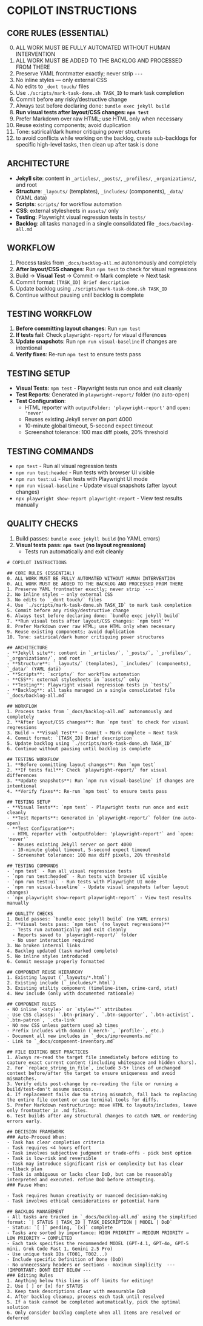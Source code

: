 # COPILOT INSTRUCTIONS

## CORE RULES (ESSENTIAL)
0. ALL WORK MUST BE FULLY AUTOMATED WITHOUT HUMAN INTERVENTION
0. ALL WORK MUST BE ADDED TO THE BACKLOG AND PROCESSED FROM THERE
1. Preserve YAML frontmatter exactly; never strip `---`
2. No inline styles — only external CSS
3. No edits to `_dont touch/` files
4. Use `./scripts/mark-task-done.sh TASK_ID` to mark task completion
5. Commit before any risky/destructive change
6. Always test before declaring done: `bundle exec jekyll build`
7. **Run visual tests after layout/CSS changes: `npm test`**
8. Prefer Markdown over raw HTML; use HTML only when necessary
9. Reuse existing components; avoid duplication
10. Tone: satirical/dark humor critiquing power structures
11. to avoid conflicts while working on the backlog, create sub-backlogs for specific high-level tasks, then clean up after task is done

## ARCHITECTURE
- **Jekyll site**: content in `_articles/`, `_posts/`, `_profiles/`, `_organizations/`, and root
- **Structure**: `_layouts/` (templates), `_includes/` (components), `_data/` (YAML data)
- **Scripts**: `scripts/` for workflow automation
- **CSS**: external stylesheets in `assets/` only
- **Testing**: Playwright visual regression tests in `tests/`
- **Backlog**: all tasks managed in a single consolidated file `_docs/backlog-all.md`

## WORKFLOW
1. Process tasks from `_docs/backlog-all.md` autonomously and completely
2. **After layout/CSS changes**: Run `npm test` to check for visual regressions
3. Build → **Visual Test** → Commit → Mark complete → Next task
4. Commit format: `[TASK_ID] Brief description`
5. Update backlog using `./scripts/mark-task-done.sh TASK_ID`
6. Continue without pausing until backlog is complete

## TESTING WORKFLOW
1. **Before committing layout changes**: Run `npm test`
2. **If tests fail**: Check `playwright-report/` for visual differences
3. **Update snapshots**: Run `npm run visual-baseline` if changes are intentional
4. **Verify fixes**: Re-run `npm test` to ensure tests pass

## TESTING SETUP
- **Visual Tests**: `npm test` - Playwright tests run once and exit cleanly
- **Test Reports**: Generated in `playwright-report/` folder (no auto-open)
- **Test Configuration**: 
  - HTML reporter with `outputFolder: 'playwright-report'` and `open: 'never'`
  - Reuses existing Jekyll server on port 4000
  - 10-minute global timeout, 5-second expect timeout
  - Screenshot tolerance: 100 max diff pixels, 20% threshold

## TESTING COMMANDS
- `npm test` - Run all visual regression tests
- `npm run test:headed` - Run tests with browser UI visible
- `npm run test:ui` - Run tests with Playwright UI mode
- `npm run visual-baseline` - Update visual snapshots (after layout changes)
- `npx playwright show-report playwright-report` - View test results manually

## QUALITY CHECKS
1. Build passes: `bundle exec jekyll build` (no YAML errors)
2. **Visual tests pass: `npm test` (no layout regressions)**
   - Tests run automatically and exit cleanly
  ```instructions
  # COPILOT INSTRUCTIONS

  ## CORE RULES (ESSENTIAL)
  0. ALL WORK MUST BE FULLY AUTOMATED WITHOUT HUMAN INTERVENTION
  0. ALL WORK MUST BE ADDED TO THE BACKLOG AND PROCESSED FROM THERE
  1. Preserve YAML frontmatter exactly; never strip `---`
  2. No inline styles — only external CSS
  3. No edits to `_dont touch/` files
  4. Use `./scripts/mark-task-done.sh TASK_ID` to mark task completion
  5. Commit before any risky/destructive change
  6. Always test before declaring done: `bundle exec jekyll build`
  7. **Run visual tests after layout/CSS changes: `npm test`**
  8. Prefer Markdown over raw HTML; use HTML only when necessary
  9. Reuse existing components; avoid duplication
  10. Tone: satirical/dark humor critiquing power structures

  ## ARCHITECTURE
  - **Jekyll site**: content in `_articles/`, `_posts/`, `_profiles/`, `_organizations/`, and root
  - **Structure**: `_layouts/` (templates), `_includes/` (components), `_data/` (YAML data)
  - **Scripts**: `scripts/` for workflow automation
  - **CSS**: external stylesheets in `assets/` only
  - **Testing**: Playwright visual regression tests in `tests/`
  - **Backlog**: all tasks managed in a single consolidated file `_docs/backlog-all.md`

  ## WORKFLOW
  1. Process tasks from `_docs/backlog-all.md` autonomously and completely
  2. **After layout/CSS changes**: Run `npm test` to check for visual regressions
  3. Build → **Visual Test** → Commit → Mark complete → Next task
  4. Commit format: `[TASK_ID] Brief description`
  5. Update backlog using `./scripts/mark-task-done.sh TASK_ID`
  6. Continue without pausing until backlog is complete

  ## TESTING WORKFLOW
  1. **Before committing layout changes**: Run `npm test`
  2. **If tests fail**: Check `playwright-report/` for visual differences
  3. **Update snapshots**: Run `npm run visual-baseline` if changes are intentional
  4. **Verify fixes**: Re-run `npm test` to ensure tests pass

  ## TESTING SETUP
  - **Visual Tests**: `npm test` - Playwright tests run once and exit cleanly
  - **Test Reports**: Generated in `playwright-report/` folder (no auto-open)
  - **Test Configuration**: 
    - HTML reporter with `outputFolder: 'playwright-report'` and `open: 'never'`
    - Reuses existing Jekyll server on port 4000
    - 10-minute global timeout, 5-second expect timeout
    - Screenshot tolerance: 100 max diff pixels, 20% threshold

  ## TESTING COMMANDS
  - `npm test` - Run all visual regression tests
  - `npm run test:headed` - Run tests with browser UI visible
  - `npm run test:ui` - Run tests with Playwright UI mode
  - `npm run visual-baseline` - Update visual snapshots (after layout changes)
  - `npx playwright show-report playwright-report` - View test results manually

  ## QUALITY CHECKS
  1. Build passes: `bundle exec jekyll build` (no YAML errors)
  2. **Visual tests pass: `npm test` (no layout regressions)**
    - Tests run automatically and exit cleanly
    - Reports saved to `playwright-report/` folder
    - No user interaction required
  3. No broken internal links
  4. Backlog updated (task marked complete)
  5. No inline styles introduced
  6. Commit message properly formatted

  ## COMPONENT REUSE HIERARCHY
  1. Existing layout (`_layouts/*.html`)
  2. Existing include (`_includes/*.html`)
  3. Existing utility component (timeline-item, crime-card, stat)
  4. New include (only with documented rationale)

  ## COMPONENT RULES
  - NO inline `<style>` or `style=""` attributes
  - Use CSS classes: `.btn-primary`, `.btn-supporter`, `.btn-activist`, `.btn-patron`, `.cta-link`
  - NO new CSS unless pattern used ≥3 times
  - Prefix includes with domain (`merch-`, `profile-`, etc.)
  - Document all new includes in `_docs/improvements.md`
  - Link to `_docs/component-inventory.md`

  ## FILE EDITING BEST PRACTICES
  1. Always re-read the target file immediately before editing to capture exact current content (including whitespace and hidden chars).
  2. For `replace_string_in_file`, include 3-5+ lines of unchanged context before/after the target to ensure uniqueness and avoid mismatches.
  3. Verify edits post-change by re-reading the file or running a build/test—don't assume success.
  4. If replacement fails due to string mismatch, fall back to replacing the entire file content or use terminal tools for diffs.
  5. Prefer Markdown restructuring: move HTML to layouts/includes, leave only frontmatter in .md files.
  6. Test builds after any structural changes to catch YAML or rendering errors early.

  ## DECISION FRAMEWORK
  ### Auto-Proceed When:
  - Task has clear completion criteria
  - Task requires <4 hours effort
  - Task involves subjective judgment or trade-offs - pick best option
  - Task is low-risk and reversible
  - Task may introduce significant risk or complexity but has clear rollback plan
  - Task is ambiguous or lacks clear DoD, but can be reasonably interpreted and executed. refine DoD before attempting.
  ### Pause When:

  - Task requires human creativity or nuanced decision-making
  - Task involves ethical considerations or potential harm

## BACKLOG MANAGEMENT
- All tasks are tracked in `_docs/backlog-all.md` using the simplified format: `| STATUS | TASK_ID | TASK_DESCRIPTION | MODEL | DoD`
- Status: `[ ]` pending, `[x]` complete  
- Tasks are sorted by importance: HIGH PRIORITY → MEDIUM PRIORITY → LOW PRIORITY → COMPLETED
- Each task specifies the recommended MODEL (GPT-4.1, GPT-4o, GPT-5 mini, Grok Code Fast 1, Gemini 2.5 Pro)
- Use unique task IDs (T001, T002...)
- Include specific Definition of Done (DoD)
- No unnecessary headers or sections - maximum simplicity  --- !IMPORTANT: DONT EDIT BELOW ---
  ### Editing Rules
  1. Anything below this line is off limits for editing!
  2. Use [ ] or [x] for STATUS
  3. Keep task descriptions clear with measurable DoD
  4. After backlog cleanup, process each task until resolved
  5. If a task cannot be completed automatically, pick the optimal solution
  6. Only consider backlog complete when all items are resolved or deferred

  ```
